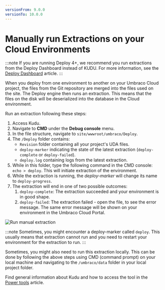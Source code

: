 ```yaml
---
versionFrom: 9.0.0
versionTo: 10.0.0
---
```


# Manually run Extractions on your Cloud Environments

:::note
If you are running Deploy 4+, we recommend you run extractions from the Deploy Dashboard instead of KUDU. For more information, see the [Deploy Dashboard](../../../Deployment/Deploy-Operations/Deploy-schema) article.
:::

When you deploy from one environment to another on your Umbraco Cloud project, the files from the Git repository are merged into the files used on the site. The Deploy engine then runs an extraction. This means that the files on the disk will be deserialized into the database in the Cloud environment.

Run an extraction following these steps:

1. Access Kudu.
2. Navigate to **CMD** under the **Debug console** menu.
3. In the file structure, navigate to `site/wwwroot/umbraco/Deploy`.
4. The `/Deploy` folder contains:
    * `Revision` folder containing all your project's UDA files.
    * `deploy-marker` indicating the state of the latest extraction (`deploy-complete` or `deploy-failed`).
    * `deploy.log` containing logs from the latest extraction.
5. While in this folder, type the following command in the CMD console: `echo > deploy`. This will initiate extraction of the environment.
6. While the extraction is running, the *deploy-marker* will change its name to `deploy-progress`.
7. The extraction will end in one of two possible outcomes:
    1. `deploy-complete`: The extraction succeeded and your environment is in good shape.
    2. `deploy-failed`: The extraction failed - open the file, to see the error message. The same error message will be shown on your environment in the Umbraco Cloud Portal.

![Run manual extraction](images/manual-extraction-v9.gif)

:::note
Sometimes, you might encounter a deploy-marker called `deploy`. This usually means that extraction cannot run and you need to restart your environment for the extraction to run.
:::

Sometimes, you might also need to run this extraction locally. This can be done by following the above steps using CMD (command prompt) on your local machine and navigating to the `/umbraco/data` folder in your local project folder.

Find general information about Kudu and how to access the tool in the [Power tools](../) article.
